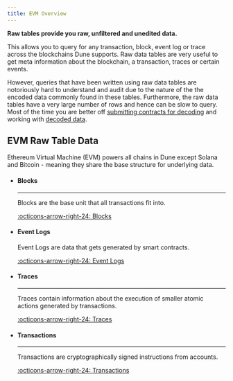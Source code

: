```yaml
---
title: EVM Overview
---
```


**Raw tables provide you raw, unfiltered and unedited data.**

This allows you to query for any transaction, block, event log or trace across the blockchains Dune supports.  Raw data tables are very useful to get meta information about the blockchain, a transaction, traces or certain events.

However, queries that have been written using raw data tables are notoriously hard to understand and audit due to the nature of the the encoded data commonly found in these tables. Furthermore, the raw data tables have a very large number of rows and hence can be slow to query. Most of the time you are better off [submitting contracts for decoding](../../../app/decoding-contracts.md) and working with [decoded data](../../decoded/index.md).

## EVM Raw Table Data

Ethereum Virtual Machine (EVM) powers all chains in Dune except Solana and Bitcoin - meaning they share the base structure for underlying data.

<div class="grid cards" markdown>

-   #### Blocks

    ---

    Blocks are the base unit that all transactions fit into.

    [:octicons-arrow-right-24: Blocks](blocks.md)

-   #### Event Logs

    Event Logs are data that gets generated by smart contracts.

    [:octicons-arrow-right-24: Event Logs](event-logs.md)

-   #### Traces

    ---

    Traces contain information about the execution of smaller atomic actions generated by transactions.

    [:octicons-arrow-right-24: Traces](traces.md)

-   #### Transactions  
    
    ---  
    
    Transactions are cryptographically signed instructions from accounts.  
      
    [:octicons-arrow-right-24: Transactions](transactions.md)

</div>
